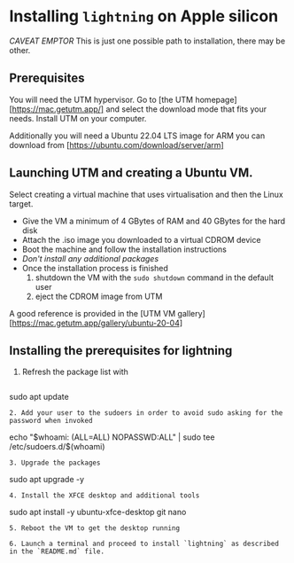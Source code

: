 # Installing `lightning` on Apple silicon

*CAVEAT EMPTOR* This is just one possible path to installation, there may be other.

## Prerequisites

You will need the UTM hypervisor. Go to [the UTM homepage][https://mac.getutm.app/] and select the download mode that fits your needs. Install UTM on your computer.

Additionally you will need a Ubuntu 22.04 LTS image for ARM you can download from [https://ubuntu.com/download/server/arm]

## Launching UTM and creating a Ubuntu VM.

Select creating a virtual machine that uses virtualisation and then the Linux target.
  - Give the VM a minimum of 4 GBytes of RAM and 40 GBytes for the hard disk
  - Attach the .iso image you downloaded to a virtual CDROM device
  - Boot the machine and follow the installation instructions
  - *Don't install any additional packages*
  - Once the installation process is finished
    1. shutdown the VM with the `sudo shutdown` command in the default user
    2. eject the CDROM image from UTM

A good reference is provided in the [UTM VM gallery][https://mac.getutm.app/gallery/ubuntu-20-04]

## Installing the prerequisites for lightning

1. Refresh the package list with
   ```
sudo apt update
   ```
2. Add your user to the sudoers in order to avoid sudo asking for the password when invoked
   ```
echo "$whoami: (ALL=ALL) NOPASSWD:ALL" | sudo tee /etc/sudoers.d/$(whoami)
   ```
3. Upgrade the packages
   ```
sudo apt upgrade -y
   ```
4. Install the XFCE desktop and additional tools
   ```
sudo apt install -y ubuntu-xfce-desktop git nano
   ```
5. Reboot the VM to get the desktop running

6. Launch a terminal and proceed to install `lightning` as described in the `README.md` file.
